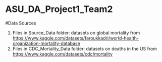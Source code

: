 # ASU_DA_Project1_Team2

#Data Sources
1. Files in Source_Data folder: datasets on global mortality from https://www.kaggle.com/datasets/faroukkadri/world-health-organization-mortality-database
2. Files in CDC_Mortality_Data folder: datasets on deaths in the US from https://www.kaggle.com/datasets/cdc/mortality
